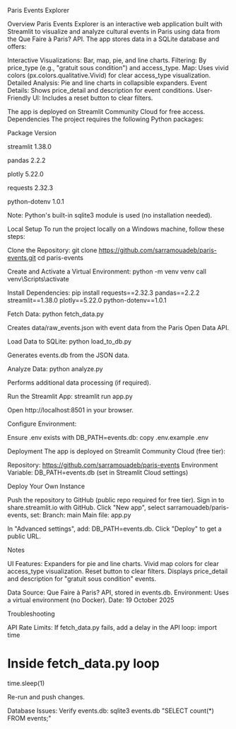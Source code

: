 
 Paris Events Explorer

Overview
Paris Events Explorer is an interactive web application built with Streamlit to visualize and analyze cultural events in Paris using data from the Que Faire à Paris? API. The app stores data in a SQLite database and offers:

Interactive Visualizations: Bar, map, pie, and line charts.
Filtering: By price_type (e.g., "gratuit sous condition") and access_type.
Map: Uses vivid colors (px.colors.qualitative.Vivid) for clear access_type visualization.
Detailed Analysis: Pie and line charts in collapsible expanders.
Event Details: Shows price_detail and description for event conditions.
User-Friendly UI: Includes a reset button to clear filters.

The app is deployed on Streamlit Community Cloud for free access.
Dependencies
The project requires the following Python packages:



Package
Version



streamlit
1.38.0


pandas
2.2.2


plotly
5.22.0


requests
2.32.3


python-dotenv
1.0.1



Note: Python's built-in sqlite3 module is used (no installation needed).

Local Setup
To run the project locally on a Windows machine, follow these steps:

Clone the Repository:
git clone https://github.com/sarramouadeb/paris-events.git
cd paris-events


Create and Activate a Virtual Environment:
python -m venv venv
call venv\Scripts\activate


Install Dependencies:
pip install requests==2.32.3 pandas==2.2.2 streamlit==1.38.0 plotly==5.22.0 python-dotenv==1.0.1


Fetch Data:
python fetch_data.py


Creates data/raw_events.json with event data from the Paris Open Data API.


Load Data to SQLite:
python load_to_db.py


Generates events.db from the JSON data.


Analyze Data:
python analyze.py


Performs additional data processing (if required).


Run the Streamlit App:
streamlit run app.py


Open http://localhost:8501 in your browser.


Configure Environment:

Ensure .env exists with DB_PATH=events.db:
copy .env.example .env





Deployment
The app is deployed on Streamlit Community Cloud (free tier):


Repository: https://github.com/sarramouadeb/paris-events
Environment Variable: DB_PATH=events.db (set in Streamlit Cloud settings)


Deploy Your Own Instance

Push the repository to GitHub (public repo required for free tier).
Sign in to share.streamlit.io with GitHub.
Click "New app", select sarramouadeb/paris-events, set:
Branch: main
Main file: app.py


In "Advanced settings", add: DB_PATH=events.db.
Click "Deploy" to get a public URL.

Notes

UI Features:
Expanders for pie and line charts.
Vivid map colors for clear access_type visualization.
Reset button to clear filters.
Displays price_detail and description for "gratuit sous condition" events.


Data Source: Que Faire à Paris? API, stored in events.db.
Environment: Uses a virtual environment (no Docker).
Date: 19 October 2025

Troubleshooting

API Rate Limits:
If fetch_data.py fails, add a delay in the API loop:
import time
# Inside fetch_data.py loop
time.sleep(1)


Re-run and push changes.



Database Issues:
Verify events.db:
sqlite3 events.db "SELECT count(*) FROM events;"

